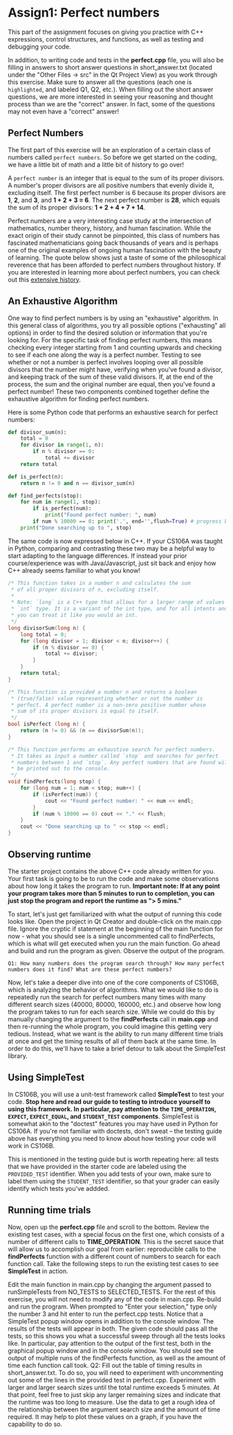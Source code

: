 # Assign1: Perfect numbers

This part of the assignment focuses on giving you practice with C++ expressions, control structures, and functions, as well as testing and debugging your code.

In addition, to writing code and tests in the **perfect.cpp** file, you will also be filling in answers to short answer questions in short_answer.txt (located under the "Other Files -> src" in the Qt Project View) as you work through this exercise. Make sure to answer all the questions (each one is `highlighted`, and labeled Q1, Q2, etc.). When filling out the short answer questions, we are more interested in seeing your reasoning and thought process than we are the "correct" answer. In fact, some of the questions may not even have a "correct" answer!

## Perfect Numbers

The first part of this exercise will be an exploration of a certain class of numbers called `perfect numbers`. So before we get started on the coding, we have a little bit of math and a little bit of history to go over!

A `perfect number` is an integer that is equal to the sum of its proper divisors. A number's proper divisors are all positive numbers that evenly divide it, excluding itself. The first perfect number is 6 because its proper divisors are **1**, **2**, and **3**, and **1 + 2 + 3 = 6**. The next perfect number is **28**, which equals the sum of its proper divisors: **1 + 2 + 4 + 7 + 14**.

Perfect numbers are a very interesting case study at the intersection of mathematics, number theory, history, and human fascination. While the exact origin of their study cannot be pinpointed, this class of numbers has fascinated mathematicians going back thousands of years and is perhaps one of the original examples of ongoing human fascination with the beauty of learning. The quote below shows just a taste of some of the philosophical reverence that has been afforded to perfect numbers throughout history. If you are interested in learning more about perfect numbers, you can check out this [extensive history](https://mathshistory.st-andrews.ac.uk/HistTopics/Perfect_numbers/).

## An Exhaustive Algorithm

One way to find perfect numbers is by using an "exhaustive" algorithm. In this general class of algorithms, you try all possible options ("exhausting" all options) in order to find the desired solution or information that you're looking for. For the specific task of finding perfect numbers, this means checking every integer starting from 1 and counting upwards and checking to see if each one along the way is a perfect number. Testing to see whether or not a number is perfect involves looping over all possible divisors that the number might have, verifying when you've found a divisor, and keeping track of the sum of these valid divisors. If, at the end of the process, the sum and the original number are equal, then you've found a perfect number! These two components combined together define the exhaustive algorithm for finding perfect numbers.

Here is some Python code that performs an exhaustive search for perfect numbers:
```python
def divisor_sum(n):
    total = 0
    for divisor in range(1, n):
        if n % divisor == 0:
            total += divisor
    return total

def is_perfect(n):
    return n != 0 and n == divisor_sum(n)

def find_perfects(stop):
    for num in range(1, stop):
        if is_perfect(num):
            print("Found perfect number: ", num)
        if num % 10000 == 0: print('.', end='',flush=True) # progress bar
    print("Done searching up to ", stop)

```

The same code is now expressed below in C++. If your CS106A was taught in Python, comparing and contrasting these two may be a helpful way to start adapting to the language differences. If instead your prior course/experience was with Java/Javascript, just sit back and enjoy how C++ already seems familiar to what you know!

```cpp
/* This function takes in a number n and calculates the sum
 * of all proper divisors of n, excluding itself.
 *
 * Note: `long` is a C++ type that allows for a larger range of values than the
 * `int` type. It is a variant of the int type, and for all intents and purposes, 
 * you can treat it like you would an int.
 */
long divisorSum(long n) {
    long total = 0;
    for (long divisor = 1; divisor < n; divisor++) {
        if (n % divisor == 0) {
            total += divisor;
        }
    }
    return total;
}

/* This function is provided a number n and returns a boolean
 * (true/false) value representing whether or not the number is
 * perfect. A perfect number is a non-zero positive number whose
 * sum of its proper divisors is equal to itself.
 */
bool isPerfect (long n) {
    return (n != 0) && (n == divisorSum(n));
}

/* This function performs an exhaustive search for perfect numbers.
 * It takes as input a number called `stop` and searches for perfect
 * numbers between 1 and `stop`. Any perfect numbers that are found will
 * be printed out to the console.
 */
void findPerfects(long stop) {
    for (long num = 1; num < stop; num++) {
        if (isPerfect(num)) {
            cout << "Found perfect number: " << num << endl;
        }
        if (num % 10000 == 0) cout << "." << flush;
    }
    cout << "Done searching up to " << stop << endl;
}
```

## Observing runtime
The starter project contains the above C++ code already written for you. Your first task is going to be to run the code and make some observations about how long it takes the program to run. **Important note: If at any point your program takes more than 5 minutes to run to completion, you can just stop the program and report the runtime as "> 5 mins."**

To start, let's just get familiarized with what the output of running this code looks like. Open the project in Qt Creator and double-click on the main.cpp file. Ignore the cryptic if statement at the beginning of the main function for now - what you should see is a single uncommented call to findPerfects, which is what will get executed when you run the main function. Go ahead and build and run the program as given. Observe the output of the program.

`Q1: How many numbers does the program search through? How many perfect numbers does it find? What are these perfect numbers?`

Now, let's take a deeper dive into one of the core components of CS106B, which is analyzing the behavior of algorithms. What we would like to do is repeatedly run the search for perfect numbers many times with many different search sizes (40000, 80000, 160000, etc.) and observe how long the program takes to run for each search size. While we could do this by manually changing the argument to the **findPerfects** call in **main.cpp** and then re-running the whole program, you could imagine this getting very tedious. Instead, what we want is the ability to run many different time trials at once and get the timing results of all of them back at the same time. In order to do this, we'll have to take a brief detour to talk about the SimpleTest library.

## Using SimpleTest
In CS106B, you will use a unit-test framework called **SimpleTest** to test your code. **Stop here and read our guide to testing to introduce yourself to using this framework. In particular, pay attention to the `TIME_OPERATION`, `EXPECT`, `EXPECT_EQUAL`, and `STUDENT_TEST` components**. SimpleTest is somewhat akin to the "doctest" features you may have used in Python for CS106A. If you're not familiar with doctests, don't sweat – the testing guide above has everything you need to know about how testing your code will work in CS106B.

This is mentioned in the testing guide but is worth repeating here: all tests that we have provided in the starter code are labeled using the `PROVIDED_TEST` identifier. When you add tests of your own, make sure to label them using the `STUDENT_TEST` identifier, so that your grader can easily identify which tests you've addded.

## Running time trials
Now, open up the **perfect.cpp** file and scroll to the bottom. Review the existing test cases, with a special focus on the first one, which consists of a number of different calls to **TIME_OPERATION**. This is the secret sauce that will allow us to accomplish our goal from earlier: reproducible calls to the **findPerfects** function with a different count of numbers to search for each function call. Take the following steps to run the existing test cases to see **SimpleTest** in action.

Edit the main function in main.cpp by changing the argument passed to runSimpleTests from NO_TESTS to SELECTED_TESTS. For the rest of this exercise, you will not need to modify any of the code in main.cpp.
Re-build and run the program. When prompted to "Enter your selection," type only the number 3 and hit enter to run the perfect.cpp tests. Notice that a SimpleTest popup window opens in addition to the console window. The results of the tests will appear in both. The given code should pass all the tests, so this shows you what a successful sweep through all the tests looks like.
In particular, pay attention to the output of the first test, both in the graphical popup window and in the console window. You should see the output of multiple runs of the findPerfects function, as well as the amount of time each function call took.
Q2: Fill out the table of timing results in short_answer.txt. To do so, you will need to experiment with uncommenting out some of the lines in the provided test in perfect.cpp. Experiment with larger and larger search sizes until the total runtime exceeds 5 minutes. At that point, feel free to just skip any larger remaining sizes and indicate that the runtime was too long to measure.
Use the data to get a rough idea of the relationship between the argument search size and the amount of time required. It may help to plot these values on a graph, if you have the capability to do so.
